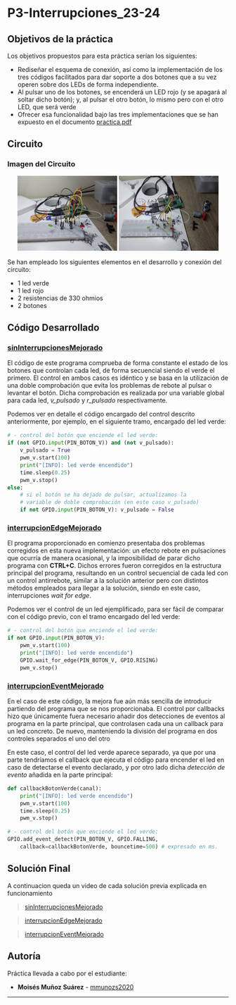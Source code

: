 # P3-Interrupciones_23-24

## Objetivos de la práctica

Los objetivos propuestos para esta práctica serían los siguientes:
- Rediseñar el esquema de conexión, ası́ como la implementación de los tres códigos facilitados para dar soporte a dos botones que a su vez operen sobre dos LEDs de forma independiente. 
- Al pulsar uno de los botones, se encenderá un LED rojo (y se apagará al soltar dicho botón); y, al pulsar el otro botón, lo mismo pero con el otro LED, que será verde
- Ofrecer esa funcionalidad bajo las tres implementaciones que se han expuesto en el documento [practica.pdf](practica.pdf)

## Circuito
### Imagen del Circuito
<p align="center">
  <img src="media/20240605_114907.jpg" alt="Circuito(1)" width="45%">
  <img src="media/20240605_114917.jpg" alt="Circuito(2)" width="45%">
</p>

Se han empleado los siguientes elementos en el desarrollo y conexión del circuito:
- 1 led verde
- 1 led rojo
- 2 resistencias de 330 ohmios
- 2 botones

## Código Desarrollado

### **[sinInterrupcionesMejorado](scripts/sinInterrupcionesMejorado.py)**

El código de este programa comprueba de forma constante el estado de los botones que controlan cada led, de forma secuencial siendo el verde el primero. El control en ambos casos es idéntico y se basa en la utilización de una doble comprobación que evita los problemas de rebote al pulsar o levantar el botón. Dicha comprobación es realizada por una variable global para cada led, *v_pulsado* y *r_pulsado* respectivamente. 

Podemos ver en detalle el código encargado del control descrito anteriormente, por ejemplo, en el siguiente tramo, encargado del led verde:

```python
# - control del botón que enciende el led verde:
if (not GPIO.input(PIN_BOTON_V)) and (not v_pulsado):
    v_pulsado = True
    pwm_v.start(100)
    print("[INFO]: led verde encendido")
    time.sleep(0.25)
    pwm_v.stop()
else:
    # si el botón se ha dejado de pulsar, actualizamos la
    # variable de doble comprobación (en este caso v_pulsado)
    if not GPIO.input(PIN_BOTON_V): v_pulsado = False
```

### **[interrupcionEdgeMejorado](scripts/interrupcionEdgeMejorado.py)**

El programa proporcionado en comienzo presentaba dos problemas corregidos en esta nueva implementación: un efecto rebote en pulsaciones que ocurría de manera ocasional, y la imposibilidad de parar dicho programa con **CTRL+C**. Dichos errores fueron corregidos en la estructura principal del programa, resultando en un control secuencial de cada led con un control antirrebote, similar a la solución anterior pero con distintos métodos empleados para llegar a la solución, siendo en este caso, interrupciones *wait for edge*.

Podemos ver el control de un led ejemplificado, para ser fácil de comparar con el código previo, con el tramo encargado del led verde:
```python
# - control del botón que enciende el led verde:
if not GPIO.input(PIN_BOTON_V):
    pwm_v.start(100)
    print("[INFO]: led verde encendido")
    GPIO.wait_for_edge(PIN_BOTON_V, GPIO.RISING)
    pwm_v.stop()
```

### **[interrupcionEventMejorado](scripts/interrupcionEventMejorado.py)**

En el caso de este código, la mejora fue aún más sencilla de introducir partiendo del programa que se nos proporcionaba. El control por callbacks hizo que únicamente fuera necesario añadir dos detecciones de eventos al programa en la parte principal, que controlasen cada una un callback para un led concreto. De nuevo, manteniendo la división del programa en dos controles separados el uno del otro

En este caso, el control del led verde aparece separado, ya que por una parte tendríamos el callback que ejecuta el código para encender el led en caso de detectarse el evento declarado, y por otro lado dicha *detección de evento* añadida en la parte principal:
```python
def callbackBotonVerde(canal):
    print("[INFO]: led verde encendido")
    pwm_v.start(100)
    time.sleep(0.25)
    pwm_v.stop()
```
```python
# - control del botón que enciende el led verde:
GPIO.add_event_detect(PIN_BOTON_V, GPIO.FALLING, 
    callback=callbackBotonVerde, bouncetime=500) # expresado en ms.
```

## Solución Final

A continuacion queda un video de cada solución previa explicada en funcionamiento

> [sinInterrupcionesMejorado](https://drive.google.com/file/d/1IjYhG2Mbx7SshqMK2QxsTFb30Lqc_3q9/view?usp=drive_link)

> [interrupcionEdgeMejorado](https://drive.google.com/file/d/1IrqS2xKzGieBiGNN8SWamFZi0Zh72Yd5/view?usp=sharing)

> [interrupcionEventMejorado](https://drive.google.com/file/d/1IsA4u5wzJ4W7YKLoVHsBN0r09U4zfCl_/view?usp=sharing)

## Autoría

Práctica llevada a cabo por el estudiante:

* **Moisés Muñoz Suárez** - [mmunozs2020](https://github.com/mmunozs2020)

---
